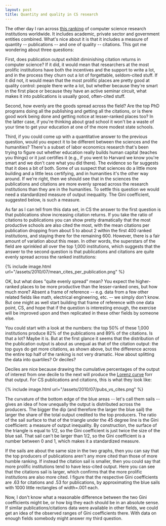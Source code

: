 ```yaml
---
layout: post
title: Quantity and quality in CS research
---
```

The other day I ran across <a href="http://academic.research.microsoft.com/CSDirectory/org_category_24_last5.htm">this ranking</a> of computer science research institutions worldwide. It includes academic, private sector and government entities combined. What's nice about it is that it includes a measure of quantity -- publications -- and one of quality -- citations. This got me wondering about three questions:

First, does publication output exhibit diminishing citation returns in computer science? If it did, it would mean that researchers at the most prolific institutions have both the incentives and the support to write a lot, and in the process they churn out a lot of forgettable, seldom-cited stuff. If it did not, it would mean that the most prolific places are pretty good at quality control: people there write a lot, but whether because they're smart in the first place or because they have an active seminar circuit, what makes it into publications is usually good, often-cited stuff.

Second, how evenly are the goods spread across the field? Are the top PhD programs doing all the publishing and getting all the citations, or is there good work being done and getting notice at lesser-ranked places too? In the latter case, if you're thinking about grad school it won't be a waste of your time to get your education at one of the more modest state schools.

Third, if you could come up with a quantitative answer to the previous question, would you expect it to be different between the sciences and the humanities? There's a subset of labor economics research that's been trying to figure out whether education really builds human capital (teaches you things) or it just certifies it (e.g., if you went to Harvard we know you're smart and we don't care what you did there). The evidence so far suggests that it does a bit of both. Some of us suspect that sciences do a little more building and a little less certifying, and in humanities it's the other way around. If we're right, then we should see that in the sciences the publications and citations are more evenly spread across the research institutions than they are in the humanities. To settle this question we would need a standardized measure of output inequality. The Gini coefficient, suggested below, is such a measure.

As far as I can tell from this data set, in CS the answer to the first question is that publications show increasing citation returns. If you take the ratio of citations to publications you can show pretty dramatically that the most productive schools are also cited the most, with the mean citations per publication dropping from about 5 to about 2 within the first 400 ranked institutions, and staying there for the remaining 600. However, there is a fair amount of variation about this mean.  In other words, the superstars of the field are sprinkled all over the top 1,000 institutions, which suggests that the answer to the second question is that publications and citations are quite evenly spread across the ranked institutions:

{% include image.html url="/assets/2010/07/mean_cites_per_publication.png" %}

OK, but what does "quite evenly spread" mean? You expect the higher-ranked places to be more productive than the lesser-ranked ones, but how much more? Absent a frame of reference -- e.g. data from a few other related fields like math, electrical engineering, etc. -- we simply don't know. But one might as well start building that frame of reference with one data point, CS, and hope that if the question is interesting enough, the exercise will be improved upon and then replicated in these other fields by someone else.

You could start with a look at the numbers: the top 50% of these 1,000 institutions produce 82% of the publications and 89% of the citations. Is that a lot? Maybe it is. But at the first glance it seems that the distribution of the publication output is about as unequal as that of the citation output: the top guys do get more citations, as shown above, but the difference across the entire top half of the ranking is not very dramatic. How about splitting the data into quartiles? Or deciles?

Deciles are nice because drawing the cumulative percentages of the output of interest from one decile to the next will produce the [Lorenz curve](http://www.princeton.edu/~reinhard/pdfs/597-F2009LORENZ-CURVES-AND-INEQUALITY-IN-HEALTH-CARE.pdf) forr that output. For CS publications and citations, this is what they look like:

{% include image.html url="/assets/2010/07/pubs_vs_cites.png" %}

The curvature of the bottom edge of the blue areas -- let's call them sails -- gives an idea of how unequally the output is distributed across the producers. The bigger the dip (and therefore the larger the blue sail) the larger the share of the total output credited to the top producers. The ratio of the sail surface to that of the triangle under the 45 degree line is the Gini coefficient: a measure of output inequality. By construction, the surface of the triangle is equal to 1/2, so the Gini coefficient is just twice the size of the blue sail. That sail can't be larger than 1/2, so the Gini coefficient is a number between 0 and 1, which makes it a standardized measure.

If the sails are about the same size in the two graphs, then you can say that the top producers of publications aren't any more cited than those of more humble ranking. If instead the citation sail is smaller, then you could say that more prolific institutions tend to have less-cited output. Here you can see that the citations sail is larger, which confirms that the more prolific institutions are also more cited. I figure that the respective Gini coefficients are .63 for citations and .53 for publications, by approximating the blue sails with 1000 little rectangles of width=.001 each.

Now, I don't know what a reasonable difference between the two Gini coefficients might be, or how big they each should be in an absolute sense. If similar publications/citations data were available in other fields, we could get an idea of the observed ranges of Gini coefficients there. With data on enough fields somebody might answer my third question.

